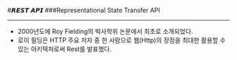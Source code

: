 #𝙍𝙀𝙎𝙏 𝘼𝙋𝙄
###Representational State Transfer API
***
- 2000년도에 Roy Fielding의 박사학위 논문에서 최초로 소개되었다.
- 로이 필딩은 HTTP 주요 저자 중 한 사람으로 웹(Http)의 장점을 최대한 활용할 수 있는 아키텍처로써 Rest를 발표했다.






